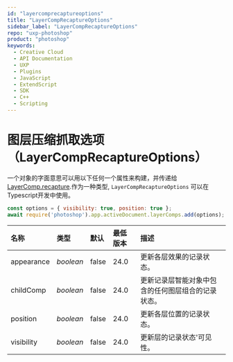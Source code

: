 ```yaml
---
id: "layercomprecaptureoptions"
title: "LayerCompRecaptureOptions"
sidebar_label: "LayerCompRecaptureOptions"
repo: "uxp-photoshop"
product: "photoshop"
keywords:
  - Creative Cloud
  - API Documentation
  - UXP
  - Plugins
  - JavaScript
  - ExtendScript
  - SDK
  - C++
  - Scripting
---
```


# 图层压缩抓取选项（LayerCompRecaptureOptions）

一个对象的字面意思可以用以下任何一个属性来构建，并传递给 [LayerComp.recapture](/ps_reference/classes/layercomp/#recapture).作为一种类型, `LayerCompRecaptureOptions` 可以在Typescript开发中使用。

```javascript
const options = { visibility: true, position: true };
await require('photoshop').app.activeDocument.layerComps.add(options);
```

| 名称 | 类型 | 默认 | 最低版本 | 描述 |
| :------ | :------ | :------ | :------ | :------ |
| appearance | *boolean* | false | 24.0 | 更新各层效果的记录状态。 |
| childComp | *boolean* | false | 24.0 | 更新记录层智能对象中包含的任何图层组合的记录状态。 |
| position | *boolean* | false | 24.0 | 更新各层位置的记录状态。 |
| visibility | *boolean* | false | 24.0 | 更新层的记录状态&#x27;可见性。 |
